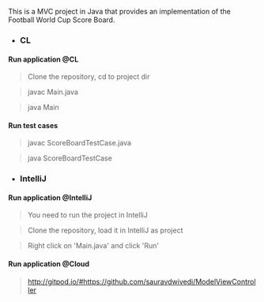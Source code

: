 This is a MVC project in Java that provides an implementation of the Football World Cup Score Board. 

- ### CL

#### Run application @CL

> Clone the repository, cd to project dir

> javac Main.java

> java Main

#### Run test cases

> javac ScoreBoardTestCase.java

> java ScoreBoardTestCase

- ### IntelliJ

#### Run application @IntelliJ

> You need to run the project in IntelliJ

> Clone the repository, load it in IntelliJ as project

> Right click on 'Main.java' and click 'Run'

#### Run application @Cloud

> http://gitpod.io/#https://github.com/sauravdwivedi/ModelViewController

